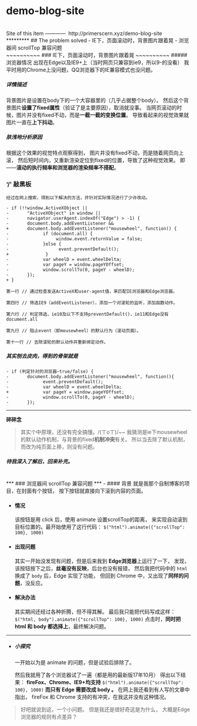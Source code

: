 # demo-blog-site
<br/>
Site of this item ————  http://primerscern.xyz/demo-blog-site
<br/>
*********
## The problem solved
- IE下，页面滚动时，背景图片跟着晃
- 浏览器间 scrollTop 兼容问题
<br/>
~~~~~~~~~~
### IE下，页面滚动时，背景图片跟着晃
~~~~~~~~~~
##### 浏览器情况
出现在Edge以及IE9+上（当时网页只兼容到ie9，所以9-的没看）
我平时用的Chrome上没问题，QQ浏览器下的IE兼容模式也没问题。

##### 详情描述
背景图片是设置在body下的一个大容器里的（几乎占据整个body）。
然后这个背景图片**设置了fixed属性**（验证了是主要原因），取消就没事。
当网页滚动的时候，图片并没有fixed不动，而是**一截一截的变换位置**。
导致看起来的视觉效果就图片一直在**上下抖动**。

##### 肤浅地分析原因
根据这个效果的视觉特点观察得到，
图片并没有fixed不动，而是随着网页向上滚，
然后短时间内，又重新渲染定位到fixed的位置，导致了这种视觉效果。
即——**滚动的执行频率和浏览器的渲染频率不搭配**。

### ‘/' 敲黑板
    经过在网上搜索，得到以下解决的方法，并针对实际情况进行了少许改动。

```
- if (!!window.ActiveXObject ||
-       "ActiveXObject" in window ||
-       navigator.userAgent.indexOf("Edge") > -1) {
-       document.body.addEventListener && 
+       document.body.addEventListener("mousewheel", function() {
-             if (document.all) {
-                  window.event.returnValue = false;
-             }else {
-                   event.preventDefault();
+              }
-             var wheelD = event.wheelDelta;
-             var pageY = window.pageYOffset;
-             window.scrollTo(0, pageY - wheelD);
-       });
+ }

第一行 // 通过检查发送ActiveX和user-agent值，来匹配IE浏览器和Edge浏览器。

第四行 // 筛选IE9（addEventListener），添加一个对滚轮的监听，添加函数动作。

第六行 // 判定筛选，ie10及以下不支持preventDefault()，ie11和Edge没有document.all

第九行 // 阻止event（即mousewheel）的默认行为（滚动页面）。

第十一行 // 去除滚轮的默认动作并重新绑定动作。
```
##### 其实刨去皮肉，得到的骨架就是
```
- if (判定针对的浏览器—true/false) {
-       document.body.addEventListener("mousewheel", function(){
-             event.preventDefault();
-             var wheelD = event.wheelDelta;
+             var pageY = window.pageYOffset;
-             window.scrollTo(0, pageY - wheelD);
-       });
```
***
**碎碎念**
> 其实个中原理，还没有完全搞懂。/(ㄒoㄒ)/~~
我猜测是ie下mousewheel的默认动作机制，与背景的fixed**机制冲突**有关。
所以当去除了默认机制，而改为纯页面上移，则没有问题。
##### 待我深入了解后，回来补充。
<br/>
***
### 浏览器间 scrollTop 兼容问题
***
- #### 背景
  就是我那个自制博客的项目，在封面有个按钮，
  按下按钮就直接向下滚到内容的页面。

- #### 情况
  该按钮是用 click 后，使用 animate 设置scrollTop的距离，
  来实现自动滚到目标位置的。最开始使用了这行代码：
  `$("html").animate({"scrollTop": 100}, 1000)`

- #### 出现问题
  其实一开始没发现有问题，但是后来我到 **Edge浏览器**上运行了一下，
  发现，该按钮按下之后，**丝毫没有反映**，后台也没有报错，
  然后我把代码中的 `html` 换成了 `body` 后，Edge 实现了功能，
  但回到 Chrome 中，又出现了**同样的问题**，没反应。

- #### 解决办法
  其实期间还经过各种折腾，但不得其解。
  最后我只能把代码写成这样：
  `$("html, body").animate({"scrollTop": 100}, 1000)`
  点击时，**同时把 html 和 body 都选择上**，最终解决问题。

****
- ##### 小探究
  一开始以为是 animate 的问题，但是试验后排除了。

  然后我就用了各个浏览器试了一遍（都是用的最新版17年10月）
  得出以下结果：
  **fireFox、Chrome、IE9+均支持** `$("html").animate({"scrollTop": 100}, 1000)`
  **而只有 Edge 需要改成 body 。** 
  在网上我还看到有人写的文章中指出，
  fireFox 和 Chrome 支持的有冲突，在我这并没有这种情况。

>好吧就说到这，一个小问题。
但是我还是很好奇这是为什么，
大概是Edge浏览器的规则有点差异？
